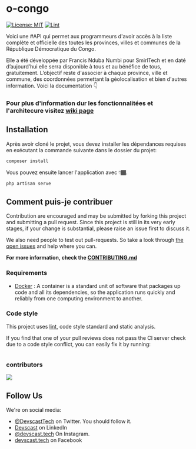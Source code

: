 # o-congo

[![License: MIT](https://img.shields.io/badge/License-CC_BY_4.0-lightgrey.svg)](https://creativecommons.org/licenses/by/4.0/) [![Lint](https://github.com/devscast/devscast.org/actions/workflows/lint.yaml/badge.svg)](https://github.com/devscast/devscast.org/actions/workflows/lint.yaml)

Voici une #API qui permet aux programmeurs d'avoir accès à la liste complète et officielle des toutes les provinces, villes et communes de la République Démocratique du Congo.

Elle a été développée par Francis Nduba Numbi pour SmirlTech et en daté d’aujourd’hui elle serra disponible à tous et au bénéfice de tous, gratuitement. L’objectif reste d'associer à chaque province, ville et commune, des coordonnées permettant la géolocalisation et bien d'autres information. Voici la documentation 👇

### Pour plus d'information dur les fonctionnalitées et l'architecure visitez [wiki page](https://github.com/devscast/devscast.org/wiki)

## Installation

Après avoir cloné le projet, vous devez installer les dépendances requises en exécutant la commande suivante dans le dossier du projet:
```bash
composer install
```
Vous pouvez ensuite lancer l'application avec 👇🏾.
```bash
php artisan serve
```

## Comment puis-je contribuer

Contribution are encouraged and may be submitted by forking this project and submitting a pull request. Since this project is still in its very early stages, if your change is substantial, please raise an issue first to discuss it.

We also need people to test out pull-requests. So take a look through  [the open issues](https://github.com/devscast/devscast.org/issues)  and help where you can.

**For more information, check the [CONTRIBUTING.md](https://github.com/devscast/devscast.org/blob/master/CONTRIBUTING.md "CONTRIBUTING.md")**

### Requirements

- [Docker](https://www.docker.com/) : A container is a standard unit of software that packages up code and all its dependencies, so the application runs quickly and reliably from one computing environment to another.

### Code style
This project uses [lint](), code style standard and static analysis.

If you find that one of your pull reviews does not pass the CI server check due to a code style conflict, you can easily fix it by running:

```

```

### contributors

<a href="https://github.com/devscast/devscast.org/graphs/contributors">
  <img src="https://contrib.rocks/image?repo=devscast/devscast.org"/>
</a>

## Follow Us

We're on social media:

- [@DevscastTech](https://twitter.com/devscasttech) on Twitter. You should follow it.
- [Devscast](https://www.linkedin.com/company/devscast/) on LinkedIn
- [@devscast.tech](https://www.instagram.com/devscast.tech/) On Instagram.
- [devscast.tech](https://web.facebook.com/devscast.tech/) on Facebook
